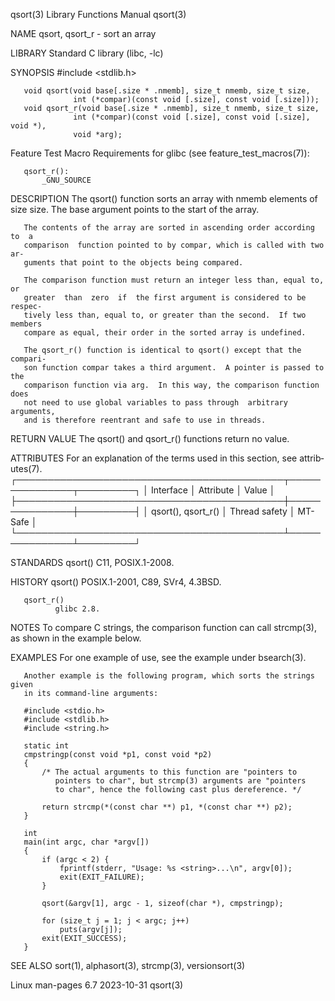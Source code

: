 qsort(3)                   Library Functions Manual                   qsort(3)

NAME
       qsort, qsort_r - sort an array

LIBRARY
       Standard C library (libc, -lc)

SYNOPSIS
       #include <stdlib.h>

       void qsort(void base[.size * .nmemb], size_t nmemb, size_t size,
                  int (*compar)(const void [.size], const void [.size]));
       void qsort_r(void base[.size * .nmemb], size_t nmemb, size_t size,
                  int (*compar)(const void [.size], const void [.size], void *),
                  void *arg);

   Feature Test Macro Requirements for glibc (see feature_test_macros(7)):

       qsort_r():
           _GNU_SOURCE

DESCRIPTION
       The  qsort()  function sorts an array with nmemb elements of size size.
       The base argument points to the start of the array.

       The contents of the array are sorted in ascending order according to  a
       comparison  function pointed to by compar, which is called with two ar‐
       guments that point to the objects being compared.

       The comparison function must return an integer less than, equal to,  or
       greater  than  zero  if  the first argument is considered to be respec‐
       tively less than, equal to, or greater than the second.  If two members
       compare as equal, their order in the sorted array is undefined.

       The qsort_r() function is identical to qsort() except that the compari‐
       son function compar takes a third argument.  A pointer is passed to the
       comparison function via arg.  In this way, the comparison function does
       not need to use global variables to pass through  arbitrary  arguments,
       and is therefore reentrant and safe to use in threads.

RETURN VALUE
       The qsort() and qsort_r() functions return no value.

ATTRIBUTES
       For  an  explanation  of  the  terms  used in this section, see attrib‐
       utes(7).
       ┌───────────────────────────────────────────┬───────────────┬─────────┐
       │ Interface                                 │ Attribute     │ Value   │
       ├───────────────────────────────────────────┼───────────────┼─────────┤
       │ qsort(), qsort_r()                        │ Thread safety │ MT-Safe │
       └───────────────────────────────────────────┴───────────────┴─────────┘

STANDARDS
       qsort()
              C11, POSIX.1-2008.

HISTORY
       qsort()
              POSIX.1-2001, C89, SVr4, 4.3BSD.

       qsort_r()
              glibc 2.8.

NOTES
       To compare C strings, the comparison function can  call  strcmp(3),  as
       shown in the example below.

EXAMPLES
       For one example of use, see the example under bsearch(3).

       Another example is the following program, which sorts the strings given
       in its command-line arguments:

       #include <stdio.h>
       #include <stdlib.h>
       #include <string.h>

       static int
       cmpstringp(const void *p1, const void *p2)
       {
           /* The actual arguments to this function are "pointers to
              pointers to char", but strcmp(3) arguments are "pointers
              to char", hence the following cast plus dereference. */

           return strcmp(*(const char **) p1, *(const char **) p2);
       }

       int
       main(int argc, char *argv[])
       {
           if (argc < 2) {
               fprintf(stderr, "Usage: %s <string>...\n", argv[0]);
               exit(EXIT_FAILURE);
           }

           qsort(&argv[1], argc - 1, sizeof(char *), cmpstringp);

           for (size_t j = 1; j < argc; j++)
               puts(argv[j]);
           exit(EXIT_SUCCESS);
       }

SEE ALSO
       sort(1), alphasort(3), strcmp(3), versionsort(3)

Linux man-pages 6.7               2023-10-31                          qsort(3)
